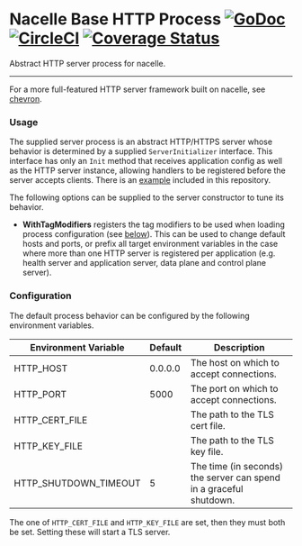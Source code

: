 # Nacelle Base HTTP Process [![GoDoc](https://godoc.org/github.com/go-nacelle/httpbase?status.svg)](https://godoc.org/github.com/go-nacelle/httpbase) [![CircleCI](https://circleci.com/gh/go-nacelle/httpbase.svg?style=svg)](https://circleci.com/gh/go-nacelle/httpbase) [![Coverage Status](https://coveralls.io/repos/github/go-nacelle/httpbase/badge.svg?branch=master)](https://coveralls.io/github/go-nacelle/httpbase?branch=master)

Abstract HTTP server process for nacelle.

---

For a more full-featured HTTP server framework built on nacelle, see [chevron](/docs/frameworks/chevron).

### Usage

The supplied server process is an abstract HTTP/HTTPS server whose behavior is determined by a supplied `ServerInitializer` interface. This interface has only an `Init` method that receives application config as well as the HTTP server instance, allowing handlers to be registered before the server accepts clients. There is an [example](./example) included in this repository.

The following options can be supplied to the server constructor to tune its behavior.

- **WithTagModifiers** registers the tag modifiers to be used when loading process configuration (see [below](#Configuration)). This can be used to change default hosts and ports, or prefix all target environment variables in the case where more than one HTTP server is registered per application (e.g. health server and application server, data plane and control plane server).

### Configuration

The default process behavior can be configured by the following environment variables.

| Environment Variable  | Default | Description |
| --------------------- | ------- | ----------- |
| HTTP_HOST             | 0.0.0.0 | The host on which to accept connections. |
| HTTP_PORT             | 5000    | The port on which to accept connections. |
| HTTP_CERT_FILE        |         | The path to the TLS cert file. |
| HTTP_KEY_FILE         |         | The path to the TLS key file. |
| HTTP_SHUTDOWN_TIMEOUT | 5       | The time (in seconds) the server can spend in a graceful shutdown. |

The one of `HTTP_CERT_FILE` and `HTTP_KEY_FILE` are set, then they must both be set. Setting these will start a TLS server.

